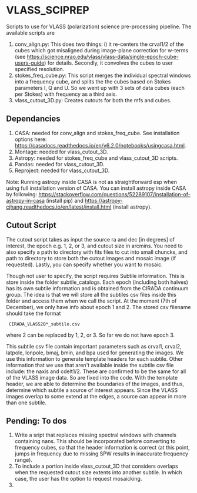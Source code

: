 # VLASS_SCIPREP
Scripts to use for VLASS (polarization) science pre-processing pipeline. The available scripts are 
  1. conv_align.py: This does two things: i) it re-centers the crval1/2 of the cubes which got misaligned
     during image-plane correction for w-terms (see https://science.nrao.edu/vlass/vlass-data/single-epoch-cube-users-guide)
     for details. Secondly, it convolves the cubes to user specified resolution.
  2. stokes_freq_cube.py: This script merges the individual spectral windows into a frequency cube, and splits the
     the cubes based on Stokes parameters I, Q and U. So we went up with 3 sets of data cubes (each per Stokes)
     with frequency as a third axis.
  3. vlass_cutout_3D.py: Creates cutouts for both the mfs and cubes.


## Dependancies
1. CASA: needed for conv_align and stokes_freq_cube. See installation options here: https://casadocs.readthedocs.io/en/v6.2.0/notebooks/usingcasa.html.
2. Montage: needed for vlass_cutout_3D.
3. Astropy: needed for stokes_freq_cube and vlass_cutout_3D scripts.
4. Pandas: needed for vlass_cutout_3D.
5. Reproject: needed for vlass_cutout_3D.
   
Note: Running astropy inside CASA is not as straightforward esp when using full installation version of CASA.
You can install astropy inside CASA by following: https://stackoverflow.com/questions/52289107/installation-of-astropy-in-casa (install pip) and
https://astropy-cjhang.readthedocs.io/en/latest/install.html (install astropy).

## Cutout Script
The cutout script takes as input the source ra and dec [in degrees] of interest, the epoch e.g. 1, 2, or 3, and cutout size in arcmins. You need
to also specify a path to directory with fits files to cut into small chuncks, and path to directory to store both the cutout images and mosaic image (if requested). 
Lastly, you can specify whether you want to mosaic.

Though not user to specify, the script requires Subtile information. This is store inside the folder subtile_catalogs. Each epoch (including both halves)
has its own subtile information and is obtained from the CIRADA continuum group. The idea is that we will store all the subtiles csv files inside
this folder and access them when we call the script. At the moment (7th of December), we only have info about epoch 1 and 2.  The stored 
csv filename should take the format 
    
     CIRADA_VLASS2Q*_subtile.csv
    
where 2 can be replaced by 1, 2, or 3. So far we do not have epoch 3. 

This subtile csv file contain important parameters such as crval1, crval2, latpole,
lonpole, bmaj, bmin, and bpa used for generating the images. We use this information to generate template headers for each subtile. Other information that 
we use that aren't available inside the subtile csv file include: the naxis and cdelt1/2. These are confirmed to be the same for all of the VLASS image data. 
So are fixed into the code. With the template header, we are able to determine the boundaries of the images, and thus, determine which subtile a source of interest 
appears. Since the VLASS images overlap to some extend at the edges, a source can appear in more than one subtile.



## Pending: To dos

1. Write a sript that replaces missing spectral windows with channels containing nans. This should be incorporated before converting to frequency cubes,
   so that the header information is correct (at this point, jumps in frequency due to missing SPW results in inaccurate frequency range).
2. To include a portion inside vlass_cutout_3D that considers overlaps when the requested cutout size extents into another subtile. In which case, the user
   has the option to request mosaicking.
3.  




